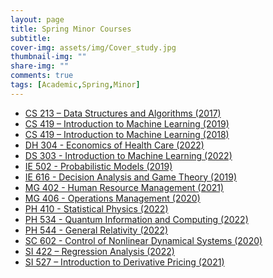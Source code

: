 ```yaml
---
layout: page
title: Spring Minor Courses
subtitle: 
cover-img: assets/img/Cover_study.jpg
thumbnail-img: ""
share-img: ""
comments: true
tags: [Academic,Spring,Minor]
---
```



- [CS 213 – Data Structures and Algorithms (2017)](cs213_2017-18.md)
- [CS 419 – Introduction to Machine Learning (2019)](cs419_minor_2019.md)
- [CS 419 – Introduction to Machine Learning (2018)](cs419_minor_2018.md)
- [DH 304 - Economics of Health Care (2022)](DH304_review.md)
- [DS 303 - Introduction to Machine Learning (2022)](DS303_review.md)
- [IE 502 - Probabilistic Models (2019)](IE502_Review_2019_2.md)
- [IE 616 - Decision Analysis and Game Theory (2019)](IE616_Review_2019.md)
- [MG 402 - Human Resource Management (2021)](MG402_review.md)
- [MG 406 - Operations Management (2020)](MG406_review.md)
- [PH 410 - Statistical Physics (2022)](PH410_Spring_2022.md)
- [PH 534 - Quantum Information and Computing (2022)](PH534_Spring_2022.md)
- [PH 544 - General Relativity (2022)](PH544_Spring_2022.md)
- [SC 602 - Control of Nonlinear Dynamical Systems (2020)](sc602_2020_2.md)
- [SI 422 – Regression Analysis (2022)](SI422_2022_review.md)
- [SI 527 – Introduction to Derivative Pricing (2021)](SI527_2021_review.md)

 

<!-- - [CS 604 – Combinatorics (2018)](CS604_Minor_2018.md)
- [CS 736 – ALGORITHMS FOR MEDICAL IMAGE PROCESSING (2017)](CS736_Minor_2017.md)
- [CS 754 – ADVANCED IMAGE PROCESSING (2019)](CS754_Minor_2019.md)
- [CS 754 – ADVANCED IMAGE PROCESSING (2018)](CS754_Minor_2018.md)
- [CS 754 – ADVANCED IMAGE PROCESSING (2017)](CS754_Minor_2017.md)
- [CS 763 – COMPUTER VISION (2014)](CS763_Minor_2014.md) -->


